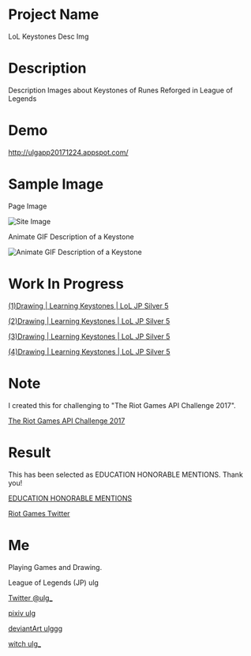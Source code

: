 # Project Name

LoL Keystones Desc Img

# Description

Description Images about Keystones of Runes Reforged in League of Legends

# Demo
http://ulgapp20171224.appspot.com/

# Sample Image

Page Image

![Site Image](https://i.imgur.com/4zIzMy4.png)

Animate GIF Description of a Keystone

![Animate GIF Description of a Keystone](https://i.imgur.com/ifUhR16.gif)

# Work In Progress

[(1)Drawing | Learning Keystones | LoL JP Silver 5](https://www.youtube.com/watch?v=WHZdwYJwI_w)

[(2)Drawing | Learning Keystones | LoL JP Silver 5](https://www.youtube.com/watch?v=U1ANNUVio7E)

[(3)Drawing | Learning Keystones | LoL JP Silver 5](https://www.youtube.com/watch?v=fLPWoy2PNMg)

[(4)Drawing | Learning Keystones | LoL JP Silver 5](https://www.youtube.com/watch?v=0VGzQMxl3nA)

# Note

I created this for challenging to "The Riot Games API Challenge 2017".

[The Riot Games API Challenge 2017](https://discussion.developer.riotgames.com/articles/4395/the-riot-games-api-challenge-2017.html "The Riot Games API Challenge 2017")

# Result

This has been selected as EDUCATION HONORABLE MENTIONS. Thank you!

[EDUCATION HONORABLE MENTIONS](https://developer.riotgames.com/api-challenge-december2017.html "EDUCATION HONORABLE MENTIONS")

[Riot Games Twitter](https://twitter.com/riotgames/status/952993889291513859 "EDUCATION HONORABLE MENTIONS")

# Me

Playing Games and Drawing.

League of Legends (JP) ulg

[Twitter @ulg_](https://twitter.com/ulg_ "Twitter @ulg_")

[pixiv ulg](https://pixiv.me/ulg "pixiv ulg")

[deviantArt ulggg](https://ulggg.deviantart.com/ "deviantArt ulggg")

[witch ulg_](https://www.twitch.tv/ulg_ "Twitch ulg_")
